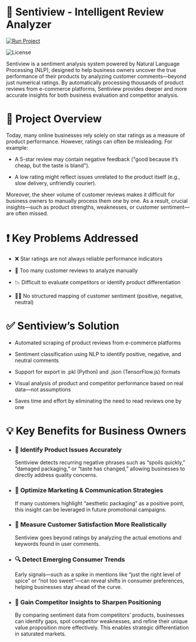 # 🧠 Sentiview - Intelligent Review Analyzer

[![Run Project](https://img.shields.io/badge/-How_to_Run_Project-blue?style=for-the-badge)](/web/readme.md)

![License](https://img.shields.io/badge/license-MIT-green)

Sentiview is a sentiment analysis system powered by Natural Language Processing (NLP), designed to help business owners uncover the true performance of their products by analyzing customer comments—beyond just numerical ratings. By automatically processing thousands of product reviews from e-commerce platforms, Sentiview provides deeper and more accurate insights for both business evaluation and competitor analysis.

# 📌 Project Overview

Today, many online businesses rely solely on star ratings as a measure of product performance. However, ratings can often be misleading. For example:

- A 5-star review may contain negative feedback ("good because it’s cheap, but the taste is bland").

- A low rating might reflect issues unrelated to the product itself (e.g., slow delivery, unfriendly courier).

Moreover, the sheer volume of customer reviews makes it difficult for business owners to manually process them one by one. As a result, crucial insights—such as product strengths, weaknesses, or customer sentiment—are often missed.

# ❗ Key Problems Addressed

- ❌ Star ratings are not always reliable performance indicators

- 🧾 Too many customer reviews to analyze manually

- 📉 Difficult to evaluate competitors or identify product differentiation

- 🤷‍♂️ No structured mapping of customer sentiment (positive, negative, neutral)

# ✅ Sentiview’s Solution

- Automated scraping of product reviews from e-commerce platforms

- Sentiment classification using NLP to identify positive, negative, and neutral comments

- Support for export in .pkl (Python) and .json (TensorFlow.js) formats

- Visual analysis of product and competitor performance based on real data—not assumptions

- Saves time and effort by eliminating the need to read reviews one by one

# 💡 Key Benefits for Business Owners

- ### 🎯 Identify Product Issues Accurately

  Sentiview detects recurring negative phrases such as “spoils quickly,” “damaged packaging,” or “taste has changed,” allowing businesses to directly address quality concerns.

- ### 📣 Optimize Marketing & Communication Strategies

  If many customers highlight “aesthetic packaging” as a positive point, this insight can be leveraged in future promotional campaigns.

- ### 📏 Measure Customer Satisfaction More Realistically

  Sentiview goes beyond ratings by analyzing the actual emotions and keywords found in user comments.

- ### 🔍 Detect Emerging Consumer Trends

  Early signals—such as a spike in mentions like “just the right level of spice” or “not too sweet”—can reveal shifts in consumer preferences, helping businesses stay ahead of the curve.

- ### 🧭 Gain Competitor Insights to Sharpen Positioning
  By comparing sentiment data from competitors’ products, businesses can identify gaps, spot competitor weaknesses, and refine their unique value proposition more effectively. This enables strategic differentiation in saturated markets.
